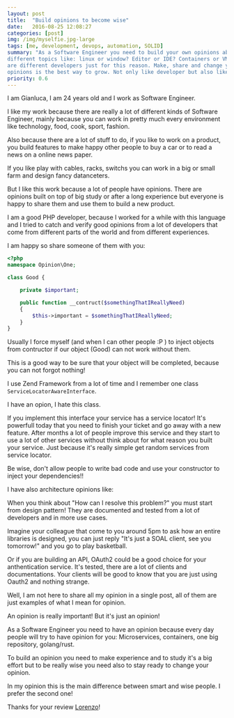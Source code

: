 ```yaml
---
layout: post
title:  "Build opinions to become wise"
date:   2016-08-25 12:08:27
categories: [post]
img: /img/myselfie.jpg-large
tags: [me, development, devops, automation, SOLID]
summary: "As a Software Engineer you need to build your own opinions about
different topics like: linux or window? Editor or IDE? Containers or VM? There
are different developers just for this reason. Make, share and change your
opinions is the best way to grow. Not only like developer but also like human."
priority: 0.6
---
```

I am Gianluca, I am 24 years old and I work as Software Engineer.

I like my work because there are really a lot of different kinds of Software
Engineer, mainly because you can work in pretty much every environment like
technology, food, cook, sport, fashion.

Also because there are a lot of stuff to do, if you like to work on a product,
you build features to make happy other people to buy a car or to read a news on
a online news paper.

If you like play with cables, racks, switchs you can work in a big or small
farm and design fancy datanceters.

But I like this work because a lot of people have opinions. There are opinions
built on top of big study or after a long experience but everyone is happy to
share them and use them to build a new product.

I am a good PHP developer, because I worked for a while with this language and
I tried to catch and verify good opinions from a lot of developers that come
from different parts of the world and from different experiences.

I am happy so share someone of them with you:

```php
<?php
namespace Opinion\One;

class Good {

    private $important;

    public function __contruct($somethingThatIReallyNeed)
    {
        $this->important = $somethingThatIReallyNeed;
    }
}
```

Usually I force myself (and when I can other people :P ) to inject objects from
contructor if our object (Good) can not work without them.

This is a good way to be sure that your object will be completed, because you can not forgot nothing!

I use Zend Framework from a lot of time and I remember one class
`ServiceLocatorAwareInterface`.

I have an opion, I hate this class.

If you implement this interface your service has a service locator! It's
powerfull today that you need to finish your ticket and go away with a new
feature.
After months a lot of people improve this service and they start to use a lot
of other services without think about for what reason you built your service.
Just because it's really simple get random services from service locator.

Be wise, don't allow people to write bad code and use your constructor to inject your dependencies!!

I have also architecture opinions like:

When you think about "How can I resolve this problem?" you must start from
design pattern! They are documented and tested from a lot of developers and in
more use cases.

Imagine your colleague that come to you around 5pm to ask how an entire
libraries is designed, you can just reply "It's just a SOAL client, see you
tomorrow!" and you go to play basketball.

Or if you are building an API, OAuth2 could be a good choice for your
anthentication service. It's tested, there are a lot of clients and
documentations.
Your clients will be good to know that you are just using
Oauth2 and nothing strange.

Well, I am not here to share all my opinion in a single post, all of them are
just examples of what I mean for opinion.

An opinion is really important! But it's just an opinion!

As a Software Engineer you need to have an opinion because every day people
will try to have opinion for you: Microservices, containers, one big
repository, golang/rust.

To build an opinion you need to make experience and to study it's a big effort
but to be really wise you need also to stay ready to change your
opinion.

In my opinion this is the main difference between smart and wise people. I
prefer the second one!

<div class="alert alert-success" role="alert">
Thanks for your review <a href='https://twitter.com/fntlnz'
target='_blank'>Lorenzo</a>!</div>
